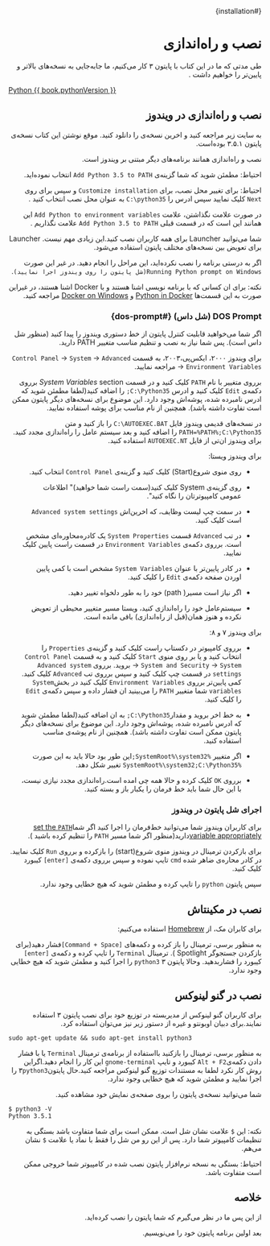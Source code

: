 <div dir=rtl>
{#installation}

# نصب و راه‌اندازی



طی مدتی که ما در این کتاب با پایتون ۳ کار می‌کنیم، ما  جابه‌جایی به نسخه‌های بالاتر و پایین‌تر را خواهیم داشت .
<div dir=ltr>

[Python {{ book.pythonVersion }}](https://www.python.org/downloads/)

<div dir=rtl>

## نصب و راه‌اندازی در ویندوز

به سایت زیر مراجعه کنید و اخرین نسخه‌ی را دانلود کنید. موقع نوشتن این کتاب نسخه‌ی پایتون ۳.۵.۱ بوده‌است.

نصب و  راه‌اندازی همانند برنامه‌های دیگر مبتنی بر ویندوز است.

احتیاط: مطمئن شوید که شما گزینه‌ی `Add Python 3.5 to PATH` انتخاب نموده‌اید.

احتیاط: برای تغییر محل نصب، برای `Customize installation`  و سپس برای روی  `Next` کلیک نمایید سپس ادرس را `C:\python35` به عنوان محل نصب انتخاب کنید  . 

در صورت علامت نگذاشتن، علامت `Add Python to environment variables` این همانند این است که در قسمت قبلی  `Add Python 3.5 to PATH` علامت نگذاریم .



شما می‌توانید Launcher برای همه کاربران نصب کنید.این زیادی مهم نیست. Launcher برای تعویض بین نسخه‌های مختلف پایتون استفاده می‌شود.

اگر به درستی برنامه را نصب نکرده‌اید، این مراحل را انجام دهید. در غیر این صورت  `Running Python prompt on Windows(شل پایتون را روی ویندوز اجرا نمایید)`.

نکته:  برای ان کسانی که با برنامه نویسی اشنا هستند و با Docker اشنا هستند، در غیراین صورت به این قسمت‌ها [Python in Docker](https://hub.docker.com/_/python/) و [Docker on Windows](https://docs.docker.com/windows/) مراجعه کنید.


### DOS Prompt (شل داس)   {#dos-prompt}

اگر شما می‌خواهید قابلیت کنترل پایتون از خط دستوری ویندوز را پیدا کنید (منظور شل داس است). پس شما نیاز به نصب و تنظیم مناسب  متغییر PATH دارید.

برای ویندوز ۲۰۰۰، ایکس‌پی،۲۰۰۳، به قسمت `Control Panel` -> `System` -> `Advanced` -> `Environment Variables` مراجعه نمایید.

برروی متغییر با نام `PATH` کلیک کنید و در قسمت _System Variables_ section برروی دکمه‌ی  `Edit` کلیک کنید و ادرس `C:\Python35;` را اضافه کنید(لطفا مطمئن شوید که ادرس نامبرده شده، پوشه‌اش وجود دارد. این موضوع برای نسخه‌های دیگر پایتون ممکن است تفاوت داشته باشد). همچنین از نام مناسب برای پوشه استفاده نمایید.


<!-- دایرکتوری باید با نسخه‌ی پایتون در متغییر book.json یکی باشد -->

<!-- دایرکتوری باید با نسخه‌ی پایتون در متغییر book.json یکی باشد-->

در نسخه‌های قدیمی ویندوز فایل  `C:\AUTOEXEC.BAT` را باز کنید و متن  `PATH=%PATH%;C:\Python35` را اضافه کنید و بعد سیستم عامل را راه‌اندازی مجدد کنید. برای ویندوز ان‌تی از فایل  `AUTOEXEC.NT` استفاده کنید.

برای ویندوز ویستا:

- روی منوی شروع(Start) کلیک کنید و گزینه‌ی `Control Panel` انتخاب کنید.

- روی گزینه‌ی System کلیک کنید(سمت راست شما خواهید)" اطلاعات عمومی کامپیوترتان را نگاه کنید".

- در سمت چپ لیست وظایف، که اخرین‌اش `Advanced system settings` است کلیک کنید.
 - در تب `Advanced` قسمت  `System Properties`  یک کادره‌محاوره‌ای مشخص است. برروی دکمه‌ی `Environment Variables` در قسمت راست پایین کلیک نمایید.

- در کادر پایین‌تر با عنوان `System Variables` مشخص است با کمی پایین اوردن صفحه  دکمه‌ی `Edit` را کلیک کنید.


- اگر نیاز است مسیر( path) خود را به طور دلخواه تغییر دهید.

- سیستم‌عامل خود را راه‌اندازی کنید، ویستا مسیر متغییر محیطی از تعویض نکرده و هنوز همان(قبل از راه‌اندازی) باقی مانده است.






برای ویندوز ۷ و ۸:

-  برروی کامپیوتر در دکستاپ راست کلیک کنید و گزینه‌ی  `Properties` را انتخاب کنید و یا بر روی منوی `Start` کلیک کنید و به قسمت  `Control Panel` -> `System and Security` -> `System` بروید. برروی `Advanced system settings` در قسمت چپ کلیک کنید و سپس برروی تب `Advanced` کلیک کنید. کمی پایین‌تر برروی `Environment Variables` کلیک کنید در بخش`System variables` شما  متغییر  `PATH` را می‌بینید ان فشار داده و سپس دکمه‌ی  `Edit` را کلیک کنید.

- به خط اخر بروید و مقدار`C:\Python35;` به ان اضافه کنید(لطفا مطمئن شوید که ادرس نامبرده شده، پوشه‌اش وجود دارد. این موضوع برای نسخه‌های دیگر پایتون ممکن است تفاوت داشته باشد). همچنین از نام پوشه‌ی مناسب استفاده کنید.

- اگر متغییر  `%SystemRoot%\system32;`این طور بود حالا باید به این صورت `%SystemRoot%\system32;C:\Python35` تغییر شکل دهد.

- برروی  `OK` کلیک کرده و حالا همه چی امده است.راه‌اندازی مجدد نیازی نیست، با این حال شما باید خط فرمان را یکبار باز و بسته کنید.


### اجرای شل پایتون در ویندوز

برای کاربران ویندوز شما می‌توانید خط‌فرمان را اجرا کنید اگر شما[set the `PATH` variable appropriately](#dos-prompt)دارید(منظور اگر شما مسیر `PATH` را تنظیم کرده باشید ).

برای بازکردن ترمینال در ویندوز منوی شروع(start) را بازکرده و برروی `Run` کلیک نمایید. در کادر محاره‌ی ضاهر شده  `cmd` تایپ نموده و سپس برروی دکمه‌ی `[enter]` کیبورد کلیک کنید.

سپس پایتون `python` را تایپ کرده و مطمئن شوید که هیچ خطایی وجود ندارد.





##   نصب در مکینتاش

برای کابران مک، از  [Homebrew](http://brew.sh) استفاده می‌کنیم:

به منظور برسی، ترمینال را باز کرده و دکمه‌های `[Command + Space]`فشار دهید(برای بازکردن جستجوگر Spotlight ). ترمینال `Terminal` را تایپ کرده و دکمه‌ی `[enter]` کیبورد را فشاربدهید. وحالا پایتون ۳ `python3`  را اجرا کنید و مطمئن شوید که هیچ خطایی وجود ندارد.

## نصب در گنو لینوکس

برای کاربران گنو لینوکس از مدیربسته در توزیع خود برای نصب پایتون ۳ استفاده نمایند.برای دبیان اوبونتو  و غیره از دستور زیر نیز می‌توان استفاده کرد.
<div dir=ltr>


 `sudo apt-get update && sudo apt-get install python3`

<div dir=rtl>

به منظور برسی، ترمینال را بازکنید بااستفاده از برنامه‌ی ترمینال `Terminal` یا با فشار دادن دکمه‌ی`Alt + F2` کیبورد و تایپ `gnome-terminal` این کار را انجام دهید.اگراین روش کار نکرد لطفا به مستندات توزیع گنو لینوکس مراجعه کنید.حال پایتون۳`python3` را اجرا نمایید و مطمئن شوید که هیچ خطایی وجود ندارد.

شما می‌توانید نسخه‌ی پایتون را بروی صفحه‌ی نمایش خود مشاهده کنید.
<div dir=ltr>

```
$ python3 -V
Python 3.5.1
```

<div dir=rtl>

نکته: این `$` علامت نشان شل است. ممکن است برای شما متفاوت باشد بستگی به تنظیمات کامپیوتر شما دارد. پس از این رو من شل را فقط با نماد یا علامت `$` نشان می‌هم.

احتیاط: بستگی به نسخه نرم‌افزار پایتون نصب شده در کامپیوتر شما خروجی ممکن است متفاوت باشد.

## خلاصه

از این پس ما در نظر می‌گیرم که شما پایتون را نصب کرده‌اید.

بعد اولین برنامه پایتون خود را می‌نویسیم.


